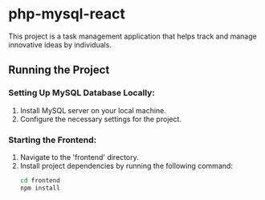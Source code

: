 # php-mysql-react

This project is a task management application that helps track and manage innovative ideas by individuals.

## Running the Project

### Setting Up MySQL Database Locally:

1. Install MySQL server on your local machine.
2. Configure the necessary settings for the project.

### Starting the Frontend:

1. Navigate to the 'frontend' directory.
2. Install project dependencies by running the following command:
   ```bash
   cd frontend
   npm install

